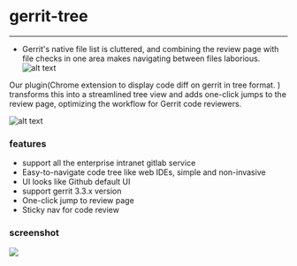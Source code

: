 # gerrit-tree
****

- Gerrit's native file list is cluttered, and combining the review page with file checks in one area makes navigating between files laborious.
![alt text](https://s2.loli.net/2025/01/03/kZKOyIJUAv62SxL.png)






Our plugin(Chrome extension to display code diff on gerrit in tree format. ) transforms this into a streamlined tree view and adds one-click jumps to the review page, optimizing the workflow for Gerrit code reviewers.


![alt text](https://s2.loli.net/2025/01/03/45cb2QUdgCrBKXS.png)




### features

* support all the enterprise intranet gitlab service
* Easy-to-navigate code tree like web IDEs, simple and non-invasive
* UI looks like Github default UI
* support gerrit 3.3.x version
* One-click jump to review page
* Sticky nav for code review



### screenshot

![](https://s2.loli.net/2025/01/03/vkWOcwI5e6GD8ol.gif)


